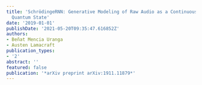 ```yaml
---
title: 'SchrödingeRNN: Generative Modeling of Raw Audio as a Continuously Observed
  Quantum State'
date: '2019-01-01'
publishDate: '2021-05-20T09:35:47.616852Z'
authors:
- Beñat Mencia Uranga
- Austen Lamacraft
publication_types:
- '2'
abstract: ''
featured: false
publication: '*arXiv preprint arXiv:1911.11879*'
---
```


